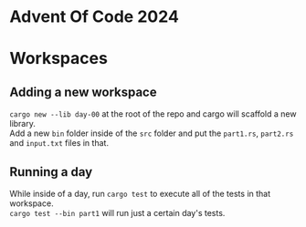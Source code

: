 # Advent Of Code 2024
# Workspaces
## Adding a new workspace
`cargo new --lib day-00` at the root of the repo and cargo will scaffold a new library.  
Add a new `bin` folder inside of the `src` folder and put the `part1.rs`, `part2.rs` and `input.txt` files in that.
## Running a day
While inside of a day, run `cargo test` to execute all of the tests in that workspace.  
`cargo test --bin part1` will run just a certain day's tests.